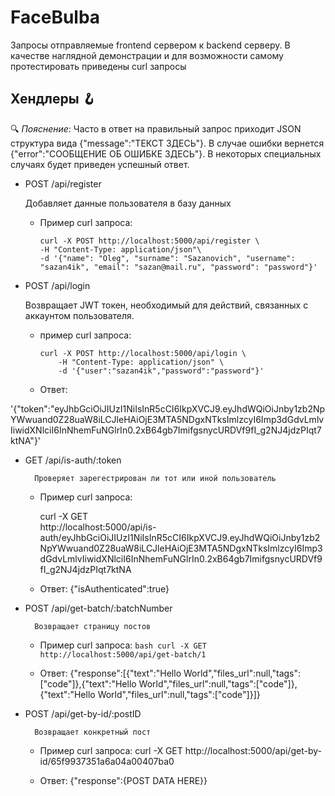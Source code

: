 
# FaceBulba

  


Запросы отправляемые frontend сервером к backend серверу. В качестве наглядной демонстрации и для возможности самому протестировать приведены curl запросы
## Хендлеры 🪝

🔍 *Пояснение*: Часто в ответ на правильный запрос приходит JSON структура вида {"message":"ТЕКСТ ЗДЕСЬ"}. В случае ошибки вернется {"error":"СООБЩЕНИЕ ОБ ОШИБКЕ ЗДЕСЬ"}. В некоторых специальных случаях будет приведен успешный ответ.
  

- POST /api/register

	Добавляет данные пользователя в базу данных

	- Пример curl запроса:

          curl -X POST http://localhost:5000/api/register \
          -H "Content-Type: application/json"\
          -d '{"name": "Oleg", "surname": "Sazanovich", "username": "sazan4ik", "email": "sazan@mail.ru", "password": "password"}'


- POST /api/login

	Возвращает JWT токен, необходимый для действий, связанных с аккаунтом пользователя.

	- пример curl запроса:

	      curl -X POST http://localhost:5000/api/login \
              -H "Content-Type: application/json" \
              -d '{"user":"sazan4ik","password":"password"}'

	- Ответ:

'{"token":"eyJhbGciOiJIUzI1NiIsInR5cCI6IkpXVCJ9.eyJhdWQiOiJnby1zb2NpYWwuand0Z28uaW8iLCJleHAiOjE3MTA5NDgxNTksImlzcyI6Imp3dGdvLmlvIiwidXNlciI6InNhemFuNGlrIn0.2xB64gb7ImifgsnycURDVf9fI_g2NJ4jdzPIqt7ktNA"}'
  
- GET /api/is-auth/:token

		Проверяет зарегестрирован ли тот или иной пользователь

	- Пример curl запроса:
	
		curl -X GET \
		http://localhost:5000/api/is-auth/eyJhbGciOiJIUzI1NiIsInR5cCI6IkpXVCJ9.eyJhdWQiOiJnby1zb2NpYWwuand0Z28uaW8iLCJleHAiOjE3MTA5NDgxNTksImlzcyI6Imp3dGdvLmlvIiwidXNlciI6InNhemFuNGlrIn0.2xB64gb7ImifgsnycURDVf9fI_g2NJ4jdzPIqt7ktNA

	- Ответ:
		  {"isAuthenticated":true}



- POST /api/get-batch/:batchNumber

		Возвращает страницу постов

	-  Пример curl запроса:
			```bash
			curl -X GET http://localhost:5000/api/get-batch/1
			```
			
	- Ответ:
		{"response":[{"text":"Hello World","files_url":null,"tags":["code"]},{"text":"Hello World","files_url":null,"tags":["code"]},{"text":"Hello World","files_url":null,"tags":["code"]}]}

- POST /api/get-by-id/:postID

		Возвращает конкретный пост

	-  Пример curl запроса:
			curl -X GET http://localhost:5000/api/get-by-id/65f9937351a6a04a00407ba0
			
	- Ответ:
		  {"response":{POST DATA HERE}}
